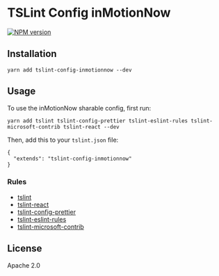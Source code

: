 # TSLint Config inMotionNow

[![NPM version](https://img.shields.io/npm/v/tslint-config-inmotionnow.svg?style=flat)](https://npmjs.org/package/tslint-config-inmotionnow)

## Installation

```
yarn add tslint-config-inmotionnow --dev
```

## Usage

To use the inMotionNow sharable config, first run:

```
yarn add tslint tslint-config-prettier tslint-eslint-rules tslint-microsoft-contrib tslint-react --dev
```

Then, add this to your `tslint.json` file:

```
{
  "extends": "tslint-config-inmotionnow"
}
```

### Rules

* [tslint](https://www.npmjs.com/package/tslint)
* [tslint-react](https://www.npmjs.com/package/tslint-react)
* [tslint-config-prettier](https://www.npmjs.com/package/tslint-config-prettier)
* [tslint-eslint-rules](https://www.npmjs.com/package/tslint-eslint-rules)
* [tslint-microsoft-contrib](https://www.npmjs.com/package/tslint-microsoft-contrib)

## License

Apache 2.0
